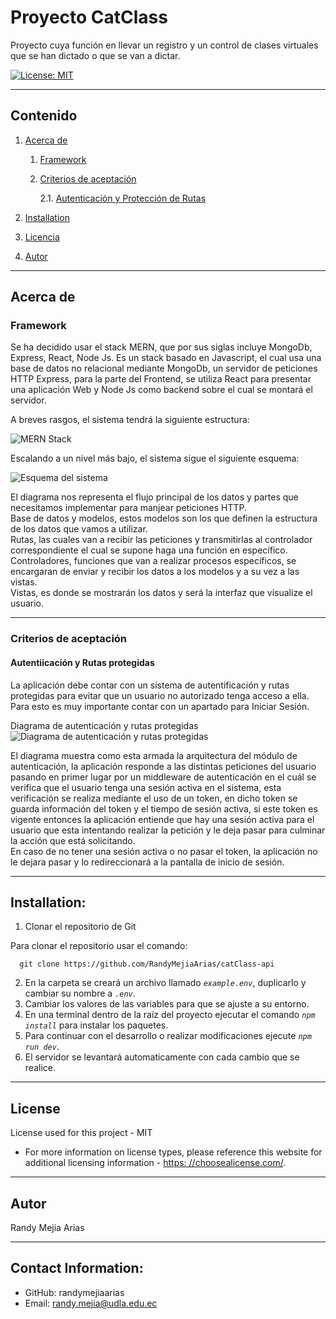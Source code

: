 
  
# Proyecto CatClass

  Proyecto cuya función en llevar un registro y un control de clases virtuales que se han dictado o que se van a dictar.

  [![License: MIT](https://img.shields.io/badge/License-MIT-yellow.svg)](https://opensource.org/licenses/MIT)

  <!-- [A deployed version can be viewed here.]() -->
  
---
## Contenido

1. [Acerca de](#about)
    1. [Framework](#framework)
    <!-- 2. [Historia de usuario](#user%20story) -->
    2. [Criterios de aceptación](https://github.com/RandyMejiaArias/catClass-api/blob/142038b05b74b4854553e37017a2b6c07f43a8bc/readme.md#L55)
        
        2.1. [Autenticación y Protección de Rutas](https://github.com/RandyMejiaArias/catClass-api/blob/142038b05b74b4854553e37017a2b6c07f43a8bc/readme.md#L56)

    <!-- 4. [Visuales](#visuals) -->
2. [Installation](#installation)
3. [Licencia](#license)
4. [Autor](#authors%20and%20acknowledgment)

---
## Acerca de

### Framework

Se ha decidido usar el stack MERN, que por sus siglas incluye MongoDb, Express, React, Node Js.
Es un stack basado en Javascript, el cual usa una base de datos no relacional mediante MongoDb, un servidor de peticiones HTTP Express, para la parte del Frontend, se utiliza React para presentar una aplicación Web y Node Js como backend sobre el cual se montará el servidor.

A breves rasgos, el sistema tendrá la siguiente estructura:

![MERN Stack](https://sp-ao.shortpixel.ai/client/to_webp,q_lossy,ret_img,w_943/https://www.bocasay.com/wp-content/uploads/2020/03/MERN-stack-1.png)

Escalando a un nivel más bajo, el sistema sigue el siguiente esquema: 

![Esquema del sistema](https://developer.mozilla.org/en-US/docs/Learn/Server-side/Express_Nodejs/routes/mvc_express.png)

El diagrama nos representa el flujo principal de los datos y partes que necesitamos implementar para manjear peticiones HTTP.<br>
Base de datos y modelos, estos modelos son los que definen la estructura de los datos que vamos a utilizar.<br>
Rutas, las cuales van a recibir las peticiones y transmitirlas al controlador correspondiente el cual se supone haga una función en específico.<br>
Controladores, funciones que van a realizar procesos específicos, se encargaran de enviar y recibir los datos a los modelos y a su vez a las vistas.<br>
Vistas, es donde se mostrarán los datos y será la interfaz que visualize el usuario. 

---

<!-- ### Historia de usuario - ¿Por qué se realiza el proyecto?
  

--- -->

### Criterios de aceptación
#### Autentiicación y Rutas protegidas
La aplicación debe contar con un sistema de autentificación y rutas protegidas para evitar que un usuario no autorizado tenga acceso a ella. Para esto es muy importante contar con un apartado para Iniciar Sesión.

Diagrama de autenticación y rutas protegidas
![Diagrama de autenticación y rutas protegidas](https://danishshakeel.me/wp-content/uploads/2022/11/RouteGuard-768x365.png.webp)

El diagrama muestra como esta armada la arquitectura del módulo de autenticación, la aplicación responde a las distintas peticiones del usuario pasando en primer lugar por un middleware de autenticación en el cuál se verifica que el usuario tenga una sesión activa en el sistema, esta verificación se realiza mediante el uso de un token, en dicho token se guarda información del token y el tiempo de sesión activa, si este token es vigente entonces la aplicación entiende que hay una sesión activa para el usuario que esta intentando realizar la petición y le deja pasar para culminar la acción que está solicitando. <br>
En caso de no tener una sesión activa o no pasar el token, la aplicación no le dejara pasar y lo redireccionará a la pantalla de inicio de sesión.

  
---
<!-- ## Visuales

  ![]()

--- -->

## Installation:

1. Clonar el repositorio de Git

  Para clonar el repositorio usar el comando:
  
      git clone https://github.com/RandyMejiaArias/catClass-api
2. En la carpeta se creará un archivo llamado _`example.env`_, duplicarlo y cambiar su nombre a _`.env`_.
3. Cambiar los valores de las variables para que se ajuste a su entorno.
4. En una terminal dentro de la raíz del proyecto ejecutar el comando _`npm install`_ para instalar los paquetes.
5. Para continuar con el desarrollo o realizar modificaciones ejecute _`npm run dev`_.
6. El servidor se levantará automaticamente con cada cambio que se realice.
  
---

## License
  License used for this project - MIT
  * For more information on license types, please reference this website
  for additional licensing information - [https: //choosealicense.com/](https://choosealicense.com/).

---
<!-- 
## Contributing:
  
  To contribute to this application, create a pull request.
  Here are the steps needed for doing that:
  - Fork the repo
  - Create a feature branch (git checkout -b NAME-HERE)
  - Commit your new feature (git commit -m 'Add some feature')
  - Push your branch (git push)
  - Create a new Pull Request

  Following a code review, your feature will be merged.


---

## Tests:
  

--- -->

## Autor
  Randy Mejia Arias

---

## Contact Information:
* GitHub: randymejiaarias
* Email: randy.mejia@udla.edu.ec
  
